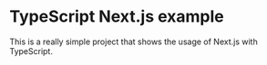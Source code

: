 # TypeScript Next.js example

This is a really simple project that shows the usage of Next.js with TypeScript.




